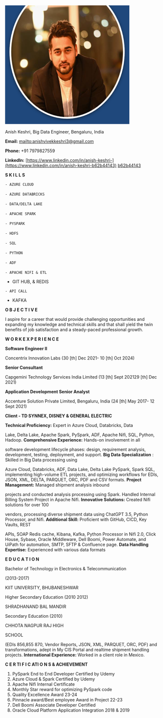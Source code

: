 ![](tmpltmn9nuz.pdf-0-0.png)

Anish Keshri, Big Data Engineer,
Bengaluru, India


**Email:**
[mailto:anishvivekkeshri3@gmail.com](mailto:anishvivekkeshri2@gmail.com)


**Phone:** +91 7979827559


**LinkedIn:**
[https://www.linkedin.com/in/anish-keshri-](https://www.linkedin.com/in/anish-keshri-b62b44143)
[b62b44143](https://www.linkedin.com/in/anish-keshri-b62b44143)


**S K I L L S**


    - AZURE CLOUD

    - AZURE DATABRICKS

    - DATA/DELTA LAKE

    - APACHE SPARK

    - PYSPARK

    - HDFS

    - SQL

    - PYTHON

    - ADF

    - APACHE NIFI & ETL

   -  GIT HUB, & REDIS

    - API CALL

   -  KAFKA



**O B J E C T I V E**

I aspire for a career that would provide challenging
opportunities and expanding my knowledge and technical
skills and that shall yield the twin benefits of job
satisfaction and a steady-paced professional growth.


**W O R K  E X P E R I E N C E**


**Software Engineer II**


Concentrix Innovation Labs (30 [th] Dec 2021- 10 [th] Oct 2024)


**Senior Consultant**


Capgemini Technology Services India Limited (13 [th] Sept 202129 [th] Dec 2021)


**Application Development Senior Analyst**


Accenture Solution Private Limited, Bengaluru, India (24 [th] May
2017- 12 Sept 2021)


**Client - TD SYNNEX, DISNEY & GENERAL ELECTRIC**


**Technical Proficiency:** Expert in Azure Cloud, Databricks, Data

Lake, Delta Lake, Apache Spark, PySpark, ADF, Apache Nifi,
SQL, Python, Hadoop.
**Comprehensive Experience:** Hands-on involvement in all

software development lifecycle phases: design, requirement
analysis, development, testing, deployment, and support.
**Big Data Specialization** : Skilled in Big Data processing using

Azure Cloud, Databricks, ADF, Data Lake, Delta Lake PySpark,
Spark SQL, implementing high-volume ETL projects, and
optimizing workflows for EDIs, JSON, XML, DELTA, PARQUET,
ORC, PDF and CSV formats.
**Project Management:** Managed shipment analysis inbound

projects and conducted analysis processing using Spark.
Handled Internal Billing System Project in Apache Nifi.
**Innovative Solutions:** Created Nifi solutions for over 100

vendors, processing diverse shipment data using ChatGPT 3.5,
Python Processor, and Nifi.
**Additional Skill:** Proficient with GitHub, CICD, Key Vaults, REST

APIs, SOAP Redis cache, Kibana, Kafka, Python Processor in
Nifi 2.0, Click House, Sybase, Oracle Middleware, Dell Boomi,
Power Automate, and UiPath for automation, SMTP, SFTP &
Confluence page.
**Data Handling Expertise:** Experienced with various data formats



**E D U C A T I O N**


Bachelor of Technology in
Electronics & Telecommunication


(2013-2017)

KIIT UNIVERSITY,
BHUBANESHWAR

Higher Secondary Education (2010
2012)

SHRADHANAND BAL MANDIR


Secondary Education (2010)

CHHOTA NAGPUR RAJ HIGH


SCHOOL



(EDIs 856,855 870, Vendor Reports, JSON, XML, PARQUET,
ORC, PDF) and transformations, adept in My CIS Portal and realtime shipment handling projects.
**International Experience:** Worked in a client role in Mexico.


**C E R TI F I C ATI O N S & ACHIEVEMENT**


1. PySpark End to End Developer Certified by Udemy
2. Azure Cloud & Spark Certified by Udemy
3. Apache Nifi Internal Certificate
4. Monthly Star reward for optimizing PySpark code
5. Quality Excellence Award 23-24
6. Pinnacle award/Best employee Award in Project 22-23
7. Dell Boomi Associate Developer Certified
8. Oracle Cloud Platform Application Integration 2018 & 2019


